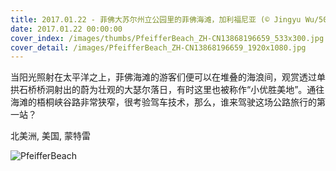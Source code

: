 ```yaml
---
title: 2017.01.22 - 菲佛大苏尔州立公园里的菲佛海滩，加利福尼亚 (© Jingyu Wu/500px)
date: 2017.01.22 00:00:00
cover_index: /images/thumbs/PfeifferBeach_ZH-CN13868196659_533x300.jpg
cover_detail: /images/PfeifferBeach_ZH-CN13868196659_1920x1080.jpg
---
```


当阳光照射在太平洋之上，菲佛海滩的游客们便可以在堆叠的海浪间，观赏透过单拱石桥桥洞射出的蔚为壮观的大瑟尔落日，有时这里也被称作“小优胜美地”。通往海滩的梧桐峡谷路非常狭窄，很考验驾车技术，那么，谁来驾驶这场公路旅行的第一站？

北美洲, 美国, 蒙特雷

![PfeifferBeach](/images/PfeifferBeach_ZH-CN13868196659_1920x1080.jpg)
